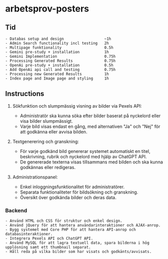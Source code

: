 # arbetsprov-posters

## Tid
    - Databas setup and design                  ~1h
    - Admin Search functionality incl testing   2h
    - Multipage funktionality                   0.5h
    - Gemini pre-study + installation           1h
    - Gemini Implementation                     0.75h
    - Processing Generated Results              0.75h
    - OpenAi pre-study + installation           0.5h
    - Add OpenAi api call and testing           0.75h
    - Processing new Generated Results          1h
    - Index page and Image page and styling     1h


## Instructions

1. Sökfunktion och slumpmässig visning av bilder via Pexels API:

    - Administratör ska kunna söka efter bilder baserat på nyckelord eller visa bilder slumpmässigt.
    - Varje bild visas endast en gång, med alternativen "Ja" och "Nej" för att godkänna eller avvisa bilden.


2. Textgenerering och granskning:

    - För varje godkänd bild genererar systemet automatiskt en titel, beskrivning, rubrik och nyckelord med hjälp av ChatGPT API.
    - De genererade texterna visas tillsammans med bilden och ska kunna godkännas eller redigeras.


3. Administrationspanel:

    - Enkel inloggningsfunktionalitet för administratörer.
    - Separata funktionaliteter för bildsökning och granskning.
    - Översikt över godkända bilder och deras data.


### Backend

    - Använd HTML och CSS för struktur och enkel design.
    - Använd jQuery för att hantera användarinteraktioner och AJAX-anrop.
    - Bygg systemet med Core PHP för att hantera API-anrop och databasinteraktioner.
    - Integrera Pexels API och ChatGPT API.
    - Använd MySQL för att lagra textuell data, spara bilderna i hög upplösning samt ett thumbnail separat.
    - Håll reda på vilka bilder som har visats och godkänts/avvisats.
